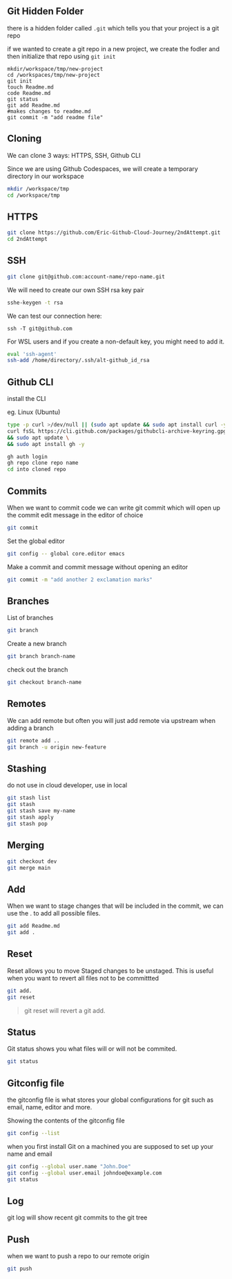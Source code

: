 ## Git Hidden Folder

there is a hidden folder called `.git` which tells you that your project is a git repo

if we wanted to create a git repo in a new project, we create the fodler and then initialize that repo using `git init`

```
mkdir/workspace/tmp/new-project
cd /workspaces/tmp/new-project
git init
touch Readme.md
code Readme.md
git status
git add Readme.md
#makes changes to readme.md
git commit -m "add readme file"
```

## Cloning

We can clone 3 ways: HTTPS, SSH, Github CLI

Since we are using Github Codespaces, we will create a temporary directory in our workspace

```sh
mkdir /workspace/tmp
cd /workspace/tmp
```

## HTTPS 

```sh
git clone https://github.com/Eric-Github-Cloud-Journey/2ndAttempt.git
cd 2ndAttempt
```
## SSH

```sh
git clone git@github.com:account-name/repo-name.git
```

We will need to create our own SSH rsa key pair

```sh
sshe-keygen -t rsa
```

We can test our connection here:
```
ssh -T git@github.com
```

For WSL users and if you create a non-default key, you might need to add it.

```sh
eval 'ssh-agent'
ssh-add /home/directory/.ssh/alt-github_id_rsa
```


## Github CLI

install the CLI 

eg. Linux (Ubuntu)

```sh
type -p curl >/dev/null || (sudo apt update && sudo apt install curl -y)
curl fsSL https://cli.github.com/packages/githubcli-archive-keyring.gpg | sudo dd of=/usr/share/keyrings/githublie-archive-keyriing.gpg | && sudo chmode go+r /usr/share/keyrings/githubcli-archive-keyring.gpg \ && echo "deb [arch=$(dpkg --print-architecture) signed-by=/usr/share/keyrings/githubcli-archive-keyring.gpg] https://cli.github.com/packages stable main" | sudo tee /etc/apt/sources.list.d/githubcli.list > /dev/null
&& sudo apt update \
&& sudo apt install gh -y
```

```sh
gh auth login
gh repo clone repo name
cd into cloned repo
```

## Commits

When we want to commit code we can write git commit  which will open up the commit edit message in the editor of choice 

```sh
git commit
```
Set the global editor
```sh
git config -- global core.editor emacs
```

Make a commit and commit message without opening an editor

```sh
git commit -m "add another 2 exclamation marks"
```
## Branches

List of branches

```sh
git branch
```

Create a new branch
```sh
git branch branch-name
```

check out the branch
```sh
git checkout branch-name
```


## Remotes

We can add remote but often you will just add remote via upstream when adding a branch

```sh
git remote add ..
git branch -u origin new-feature
```
## Stashing


do not use in cloud developer, use in local
 
 ```sh
 git stash list
 git stash
 git stash save my-name
 git stash apply
 git stash pop
 
 ```
## Merging

```sh
git checkout dev
git merge main
```
## Add 

When we want to stage changes that will be included in the commit, we can use the . to add all possible files.

```sh
git add Readme.md
git add .
```
## Reset

Reset allows you to move Staged changes to be unstaged.
This is useful when you want to revert all files not to be committted

```sh
git add.
git reset
```

> git reset will revert a git add.

## Status

Git status shows you what files will or will not be commited.

```sh
git status
```
## Gitconfig file
the gitconfig file is what stores your global configurations for git such as email, name, editor and more.

Showing the contents of the gitconfig file

```sh
git config --list
```

when you first install Git on a machined you are supposed to set up your name and email

```sh
git config --global user.name "John.Doe"
git config --global user.email johndoe@example.com
git status
```

## Log

git log will show recent git commits to the git tree

## Push

when we want to push a repo to our remote origin

```sh
git push
```
